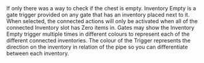 <lore>
If only there was a way to check if the chest is empty.
</lore>
<no_lore>
Inventory Empty is a gate trigger provided on any gate that has an inventory placed next to it.
</no_lore>

<chapter name="Requirements"/>
When selected, the connected actions will only be activated when all of the connected Inventory slot has Zero items in.

<chapter name="Trigger directions"/>
Gates may show the Inventory Empty trigger multiple times in different colours to represent each of the different connected inventories.
The colour of the Trigger represents the direction on the inventory in relation of the pipe so you can differentiate between each inventory.